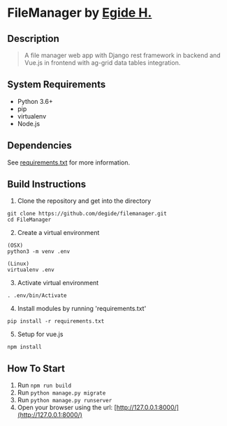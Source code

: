 # FileManager by <a href="https://github.com/degide">Egide H.</a>


## Description

> A file manager web app with Django rest framework in backend and Vue.js in frontend with ag-grid data tables integration.

## System Requirements
* Python 3.6+
* pip
* virtualenv
* Node.js

## Dependencies
See [requirements.txt](https://github.com/degide/filemanager/blob/master/requirements.txt) for more information.

## Build Instructions

1. Clone the repository and get into the directory
```
git clone https://github.com/degide/filemanager.git
cd FileManager
```
2. Create a virtual environment
```
(OSX)
python3 -m venv .env

(Linux)
virtualenv .env
```

3. Activate virtual environment
```
. .env/bin/Activate
```

4. Install modules by running 'requirements.txt'
```
pip install -r requirements.txt
```

5. Setup for vue.js
```
npm install
```

## How To Start

1.  Run `npm run build`
2.  Run `python manage.py migrate`
3.  Run `python manage.py runserver`
4.  Open your browser using the url: [http://127.0.0.1:8000/](http://127.0.0.1:8000/)
